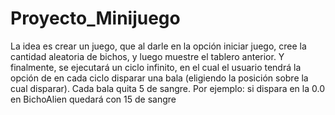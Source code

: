 # Proyecto_Minijuego
La idea es crear un juego, que al darle en la opción iniciar juego, cree la cantidad aleatoria de bichos, y luego muestre el tablero anterior. Y finalmente, se ejecutará un ciclo infinito, en el cual el usuario tendrá la opción de en cada ciclo disparar una bala (eligiendo la posición sobre la cual disparar). Cada bala quita 5 de sangre. Por ejemplo: si dispara en la 0.0 en BichoAlien quedará con 15 de sangre
